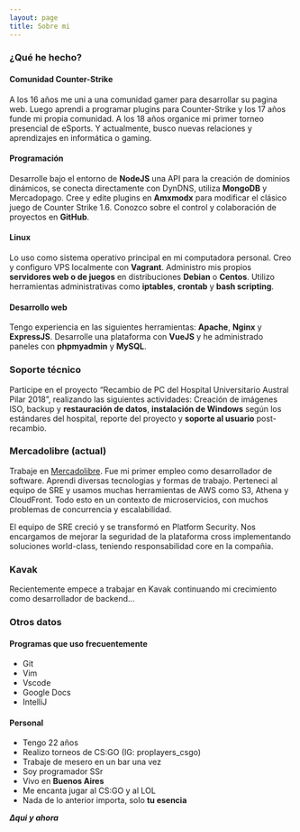 ```yaml
---
layout: page
title: Sobre mi
---
```


### ¿Qué he hecho?

#### Comunidad Counter-Strike
A los 16 años me uni a una comunidad gamer para desarrollar su pagina web. Luego aprendi a programar plugins para Counter-Strike y los 17 años funde mi propia comunidad. A los 18 años organice mi primer torneo presencial de eSports. Y actualmente, busco nuevas relaciones y aprendizajes en informática o gaming.

#### Programación
Desarrolle bajo el entorno de **NodeJS** una API para la creación de dominios dinámicos, se conecta directamente con DynDNS, utiliza **MongoDB** y Mercadopago. Cree y edite plugins en **Amxmodx** para modificar el clásico juego de Counter Strike 1.6. Conozco sobre el control y colaboración de proyectos en **GitHub**. 

#### Linux
Lo uso como sistema operativo principal en mi computadora personal. Creo y configuro VPS localmente con **Vagrant**. Administro mis propios **servidores web o de juegos** en distribuciones **Debian** o **Centos**. Utilizo herramientas administrativas como **iptables**, **crontab** y **bash scripting**.

#### Desarrollo web
Tengo experiencia en las siguientes herramientas: **Apache**, **Nginx** y **ExpressJS**. Desarrolle una plataforma con **VueJS** y he administrado paneles con **phpmyadmin** y **MySQL**.

### Soporte técnico
Participe en el proyecto “Recambio de PC del Hospital Universitario Austral Pilar 2018”, realizando las siguientes actividades: Creación de imágenes ISO, backup y **restauración de datos**, **instalación de Windows** según los estándares del hospital, reporte del proyecto y **soporte al usuario** post-recambio.

### Mercadolibre (actual)
Trabaje en [Mercadolibre](https://es.wikipedia.org/wiki/MercadoLibre). Fue mi primer empleo como desarrollador de software. Aprendi diversas tecnologias y formas de trabajo. Perteneci al equipo de SRE y usamos muchas herramientas de AWS como S3, Athena y CloudFront. Todo esto en un contexto de microservicios, con muchos problemas de concurrencia y escalabilidad. 

El equipo de SRE creció y se transformó en Platform Security. Nos encargamos de mejorar la seguridad de la plataforma cross implementando soluciones world-class, teniendo responsabilidad core en la compañia.

### Kavak
Recientemente empece a trabajar en Kavak continuando mi crecimiento como desarrollador de backend... 

### Otros datos

#### Programas que uso frecuentemente
- Git
- Vim
- Vscode
- Google Docs
- IntelliJ

#### Personal
- Tengo 22 años
- Realizo torneos de CS:GO (IG: proplayers_csgo)
- Trabaje de mesero en un bar una vez
- Soy programador SSr
- Vivo en **Buenos Aires**
- Me encanta jugar al CS:GO y al LOL
- Nada de lo anterior importa, solo **tu esencia**

***∆qui y ahora***
